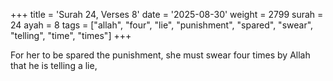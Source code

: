 +++
title = 'Surah 24, Verses 8'
date = '2025-08-30'
weight = 2799
surah = 24
ayah = 8
tags = ["allah", "four", "lie", "punishment", "spared", "swear", "telling", "time", "times"]
+++

For her to be spared the punishment, she must swear four times by Allah that he is telling a lie,